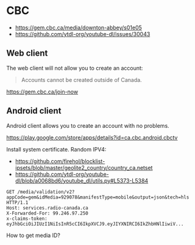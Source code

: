 # CBC

- https://gem.cbc.ca/media/downton-abbey/s01e05
- https://github.com/ytdl-org/youtube-dl/issues/30043

## Web client

The web client will not allow you to create an account:

> Accounts cannot be created outside of Canada.

https://gem.cbc.ca/join-now

## Android client

Android client allows you to create an account with no problems.

https://play.google.com/store/apps/details?id=ca.cbc.android.cbctv

Install system certificate. Random IPV4:

- <https://github.com/firehol/blocklist-ipsets/blob/master/geolite2_country/country_ca.netset>
- <https://github.com/ytdl-org/youtube-dl/blob/a0068bd6/youtube_dl/utils.py#L5373-L5384>

~~~
GET /media/validation/v2?appCode=gem&idMedia=929078&manifestType=mobile&output=json&tech=hls HTTP/1.1
Host: services.radio-canada.ca
X-Forwarded-For: 99.246.97.250
x-claims-token: eyJhbGciOiJIUzI1NiIsInR5cCI6IkpXVCJ9.eyJIYXNIRCI6IkZhbHNlIiwiV...
~~~

How to get media ID?
